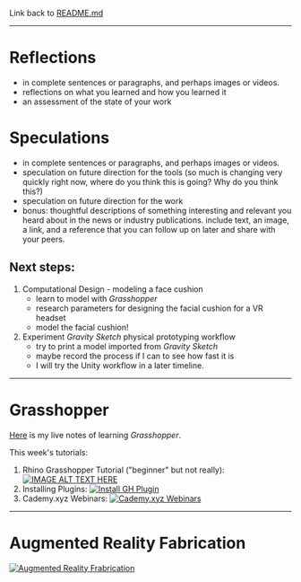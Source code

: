 Link back to [README.md](TDF-23Fall/README.md)

---
# Reflections
- in complete sentences or paragraphs, and perhaps images or videos.
- reflections on what you learned and how you learned it
- an assessment of the state of your work

# Speculations
- in complete sentences or paragraphs, and perhaps images or videos.
- speculation on future direction for the tools (so much is changing very quickly right now, where do you think this is going? Why do you think this?)
- speculation on future direction for the work
- bonus: thoughtful descriptions of something interesting and relevant you heard about in the news or industry publications. include text, an image, a link, and a reference that you can follow up on later and share with your peers.

## Next steps:
1. Computational Design - modeling a face cushion
    - learn to model with _Grasshopper_
    - research parameters for designing the facial cushion for a VR headset
    - model the facial cushion!
2. Experiment _Gravity Sketch_ physical prototyping workflow
    - try to print a model imported from _Gravity Sketch_
    - maybe record the process if I can to see how fast it is
    - I will try the Unity workflow in a later timeline.

---

# Grasshopper

[Here](../projects/documents/Grasshopper.md) is my live notes of learning *Grasshopper*. 

This week's tutorials:
1. Rhino Grasshopper Tutorial ("beginner" but not really): [![IMAGE ALT TEXT HERE](https://i.ytimg.com/an_webp/Y66bSN4QFUE/mqdefault_6s.webp?du=3000&sqp=CLHs2acG&rs=AOn4CLA7vJwD9T8FYvXR1pSd-0dc6nS_fQ)](https://youtu.be/Y66bSN4QFUE)
2. Installing Plugins: [![Install GH Plugin](https://i.ytimg.com/an_webp/Zya7ir2RwIs/mqdefault_6s.webp?du=3000&sqp=CPDl2acG&rs=AOn4CLCLjKEzYULwG5h-MDAtriOMPwLBtg)](https://www.youtube.com/watch?v=vBh1UHg6ZHQ)
3. Cademy.xyz Webinars: [![Cademy.xyz Webinars](https://i.ytimg.com/vi/CWaBBWjH810/hq720.jpg?sqp=-oaymwEcCNAFEJQDSFXyq4qpAw4IARUAAIhCGAFwAcABBg==&rs=AOn4CLAo4gdhGwQxzlMVY4UlmMH0fwzzpw)](https://www.youtube.com/playlist?list=PLO1Xwz4iyp_k6YEWaljxfbOdXANCKxJgf)


---

# Augmented Reality Fabrication
[![Augmented Reality Frabrication](https://i.ytimg.com/vi/xTQAeuZF74w/hq720.jpg?sqp=-oaymwEcCOgCEMoBSFXyq4qpAw4IARUAAIhCGAFwAcABBg==&rs=AOn4CLCwk7_dvS94hcohjqN0brGgpuUcUg)](https://www.youtube.com/watch?v=MNQfCQnZ92c)
